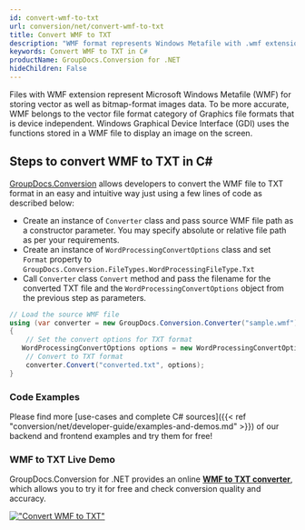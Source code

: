 ```yaml
---
id: convert-wmf-to-txt
url: conversion/net/convert-wmf-to-txt
title: Convert WMF to TXT
description: "WMF format represents Windows Metafile with .wmf extension. Learn how to convert WMF to TXT file programmatically in C# language using GroupDocs.Conversion for .NET library."
keywords: Convert WMF to TXT in C#
productName: GroupDocs.Conversion for .NET
hideChildren: False
---
```


Files with WMF extension represent Microsoft Windows Metafile (WMF) for storing vector as well as bitmap-format images data. To be more accurate, WMF belongs to the vector file format category of Graphics file formats that is device independent. Windows Graphical Device Interface (GDI) uses the functions stored in a WMF file to display an image on the screen.

## Steps to convert WMF to TXT in C#

[GroupDocs.Conversion](https://products.groupdocs.com/conversion/net) allows developers to convert the WMF file to TXT format in an easy and intuitive way just using a few lines of code as described below:

* Create an instance of `Converter` class and pass source WMF file path as a constructor parameter. You may specify absolute or relative file path as per your requirements. 
* Create an instance of `WordProcessingConvertOptions` class and set `Format` property to `GroupDocs.Conversion.FileTypes.WordProcessingFileType.Txt`
* Call `Converter` class `Convert` method and pass the filename for the converted TXT file and the `WordProcessingConvertOptions` object from the previous step as parameters.

```csharp
// Load the source WMF file
using (var converter = new GroupDocs.Conversion.Converter("sample.wmf"))
{
    // Set the convert options for TXT format
   WordProcessingConvertOptions options = new WordProcessingConvertOptions { Format = GroupDocs.Conversion.FileTypes.WordProcessingFileType.Txt };
    // Convert to TXT format
    converter.Convert("converted.txt", options);
}
```

### Code Examples

Please find more [use-cases and complete C# sources]({{< ref "conversion/net/developer-guide/examples-and-demos.md" >}}) of our backend and frontend examples and try them for free!

### WMF to TXT Live Demo

GroupDocs.Conversion for .NET provides an online [**WMF to TXT converter**](https://products.groupdocs.app/conversion/wmf-to-txt), which allows you to try it for free and check conversion quality and accuracy.

[!["Convert WMF to TXT"](conversion/net/images/convert-to-txt/convert-wmf-to-txt.png)](https://products.groupdocs.app/conversion/wmf-to-txt)